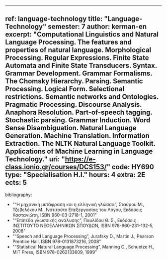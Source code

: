 
---
ref: language-technology
title: "Language-Technology"
semester: 7
author: kerman-en
excerpt: "Computational Linguistics and Natural Language Processing. The features and properties of natural language. Morphological Processing. Regular Expressions. Finite State Automata and Finite State Transducers. Syntax. Grammar Development. Grammar Formalisms. The Chomsky Hierarchy. Parsing. Semantic Processing. Logical Form. Selectional restrictions. Semantic networks and Ontologies. Pragmatic Processing. Discourse Analysis. Anaphora Resolution. Part-of-speech tagging. Stochastic parsing. Grammar Induction. Word Sense Disambiguation. Natural Language Generation. Machine Translation. Information Extraction. The NLTK Natural Language Toolkit. Applications of Machine Learning in Language Technology."
uri: "https://e-class.ionio.gr/courses/DCS153/"
code: ΗΥ690
type: "Specialisation H.I."
hours: 4
extra: 2Ε
ects: 5
---


bibliography: 
  - "“Η μηχανική μετάφραση και η ελληνική γλώσσα”, Σταύρου Μ., Τζεβελέκου Μ., Ινστιτούτο Επεξεργασίας του Λόγου, Εκδόσεις Καστανιώτη, ISBN 960-03-2718-1, 2001" 
  - "“Επίπεδα γλωσσικής ανάλυσης”, Παυλίδου Θ. Σ., Εκδόσεις ΙΝΣΤΙΤΟΥΤΟ ΝΕΟΕΛΛΗΝΙΚΩΝ ΣΠΟΥΔΩΝ, ISBN 978-960-231-132-5, 2008" 
  - "“Speech and Language Processing”, Jurafsky D., Martin J., Pearson Prentice Hall, ISBN 978-0131873216, 2008"
  - "“Statistical Natural Language Processing”, Manning C., Schuetze H., MIT Press, ISBN 978-0262133609, 1999"
